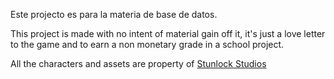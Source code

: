 Este projecto es para la materia de base de datos.

This project is made with no intent of material gain off it, it's just a love letter to the game and to earn a non monetary grade in a school project.

All the characters and assets are property of [Stunlock Studios](https://www.stunlockstudios.com/)